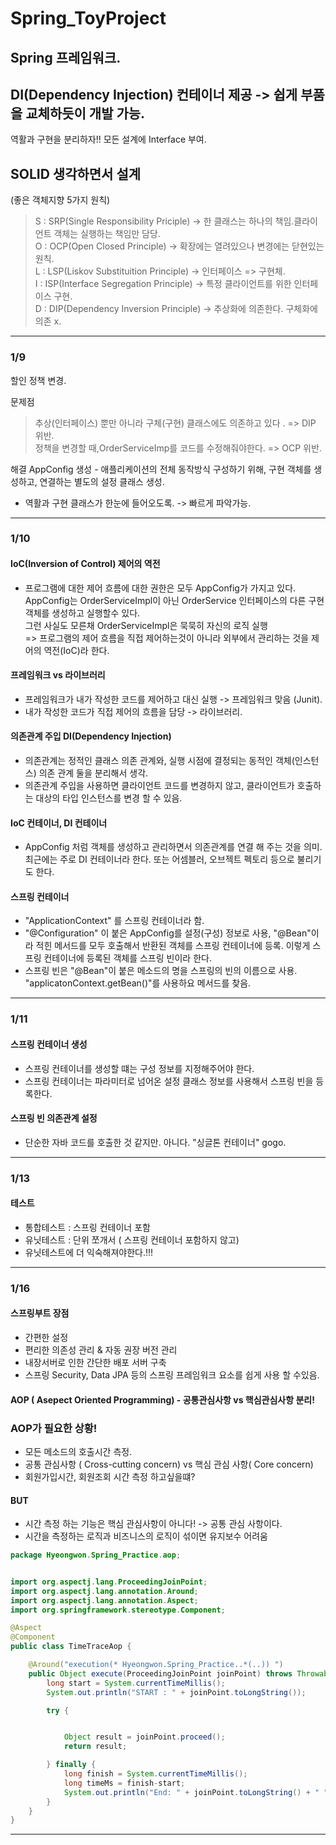 # Spring_ToyProject

## Spring 프레임워크.

## DI(Dependency Injection) 컨테이너 제공 -> 쉽게 부품을 교체하듯이 개발 가능.

역활과 구현을 분리하자!!  모든 설계에 Interface 부여.

## SOLID 생각하면서 설계 
(좋은 객체지향 5가지 원칙)

>S : SRP(Single Responsibility Priciple) -> 한 클래스는 하나의 책임.클라이언트 객체는 실행하는 책임만 담당.   
>O : OCP(Open Closed Principle) -> 확장에는 열려있으나 변경에는 닫현있는 원칙.   
>L : LSP(Liskov Substituition Principle) ->   인터페이스 => 구현체.   
>I : ISP(Interface Segregation Principle) -> 특정 클라이언트를 위한 인터페이스 구현.   
>D : DIP(Dependency Inversion Principle) -> 추상화에 의존한다. 구체화에 의존 x.  

 

****
### 1/9
할인 정책 변경.

문제점
> 추상(인터페이스) 뿐만 아니라 구체(구현) 클래스에도 의존하고 있다 . => DIP 위반.   
> 정책을 변경할 때,OrderServiceImp를 코드를 수정해줘야한다. => OCP 위반.   


해결
AppConfig 생성 - 애플리케이션의 전체 동작방식 구성하기 위해, 구현 객체를 생성하고, 연결하는 별도의 설정 클래스 생성.   
+ 역활과 구현 클래스가 한눈에 들어오도록. -> 빠르게 파악가능.


***

### 1/10

#### IoC(Inversion of Control) 제어의 역전  
+ 프로그램에 대한 제어 흐름에 대한 권한은 모두 AppConfig가 가지고 있다.   
  AppConfig는 OrderServiceImpl이 아닌 OrderService 인터페이스의 다른 구현 객체를 생성하고 실행할수 있다.    
  그런 사실도 모른채 OrderServiceImpl은 묵묵히 자신의 로직 실행   
  => 프로그램의 제어 흐름을 직접 제어하는것이 아니라 외부에서 관리하는 것을 제어의 역전(IoC)라 한다.
  
#### 프레임워크 vs 라이브러리

+ 프레임워크가 내가 작성한 코드를 제어하고 대신 실행 -> 프레임워크 맞음 (Junit).   
+ 내가 작성한 코드가 직접 제어의 흐름을 담당 -> 라이브러리.   


#### 의존관계 주입 DI(Dependency Injection)

+ 의존관계는 정적인 클래스 의존 관계와, 실행 시점에 결정되는 동적인 객체(인스턴스) 의존 관계 둘을 분리해서 생각.
+ 의존관계 주입을 사용하면 클라이언트 코드를 변경하지 않고, 클라이언트가 호출하는 대상의 타입 인스턴스를 변경 할 수 있음.

#### IoC 컨테이너, DI 컨테이너

+ AppConfig 처럼 객체를 생성하고 관리하면서 의존관계를 연결 해 주는 것을 의미.   
  최근에는 주로 DI 컨테이너라 한다. 또는 어셈블러, 오브젝트 펙토리 등으로 불리기도 한다.
  
#### 스프링 컨테이너

+ "ApplicationContext" 를 스프링 컨테이너라 함.    
+ "@Configuration" 이 붙은 AppConfig를 설정(구성) 정보로 사용, "@Bean"이라 적힌 메서드를 모두 호출해서 반환된 객체를 스프링 컨테이너에 등록.
   이렇게 스프링 컨테이너에 등록된 객체를 스프링 빈이라 한다.
+ 스프링 빈은 "@Bean"이 붙은 메소드의 명을 스프링의 빈의 이름으로 사용. "applicatonContext.getBean()"를 사용하요 메서드를 찾음.



***

### 1/11

#### 스프링 컨테이너 생성

+ 스프링 컨테이너를 생성할 떄는 구성 정보를 지정해주어야 한다.
+ 스프링 컨테이너는 파라미터로 넘어온 설정 클래스 정보를 사용해서 스프링 빈을 등록한다.

#### 스프링 빈 의존관계 설정

+ 단순한 자바 코드를 호출한 것 같지만. 아니다. "싱글톤 컨테이너" gogo.



***

### 1/13

#### 테스트

+ 통합테스트 : 스프링 컨테이너 포함
+ 유닛테스트 : 단위 쪼개서 ( 스프링 컨테이너 포함하지 않고) 
+ 유닛테스트에 더 익숙해져야한다.!!!

***

### 1/16

#### 스프링부트 장점

+ 간편한 설정
+ 편리한 의존성 관리 & 자동 권장 버전 관리
+ 내장서버로 인한 간단한 배포 서버 구축
+ 스프링 Security, Data JPA 등의 스프링 프레임워크 요소를 쉽게 사용 할 수있음.


#### AOP ( Asepect Oriented Programming) - 공통관심사항 vs 핵심관심사항 분리! 

### AOP가 필요한 상황!

+ 모든 메소드의 호출시간 측정.
+ 공통 관심사항 ( Cross-cutting concern) vs 핵심 관심 사항( Core concern)
+ 회원가입시간, 회원조회 시간 측정 하고싶을떄?

#### BUT

+ 시간 측정 하는 기능은 핵심 관심사항이 아니다! -> 공통 관심 사항이다.
+ 시간을 측정하는 로직과 비즈니스의 로직이 섞이면 유지보수 어려움



```JAVA
package Hyeongwon.Spring_Practice.aop;


import org.aspectj.lang.ProceedingJoinPoint;
import org.aspectj.lang.annotation.Around;
import org.aspectj.lang.annotation.Aspect;
import org.springframework.stereotype.Component;

@Aspect
@Component
public class TimeTraceAop {

    @Around("execution(* Hyeongwon.Spring_Practice..*(..)) ")
    public Object execute(ProceedingJoinPoint joinPoint) throws Throwable {
        long start = System.currentTimeMillis();
        System.out.println("START : " + joinPoint.toLongString());

        try {


            Object result = joinPoint.proceed();
            return result;

        } finally {
            long finish = System.currentTimeMillis();
            long timeMs = finish-start;
            System.out.println("End: " + joinPoint.toLongString() + " " + timeMs + "ms");
        }
    }
}

```









***




